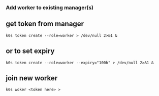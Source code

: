 ### Add worker to existing manager(s)

## get token from manager 
```
k0s token create --role=worker > /dev/null 2>&1 &
```
## or to set expiry
```
k0s token create --role=worker --expiry="100h" > /dev/null 2>&1 &
```

## join new worker
```
k0s woker <token here> > 
